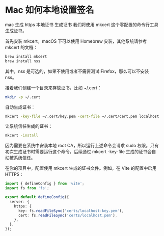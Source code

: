 # Mac 如何本地设置签名

mac 生成 https 本地证书
生成证书
我们将使用 mkcert 这个零配置的命令行工具生成证书。

首先安装 mkcert。macOS 下可以使用 Homebrew 安装，其他系统请参考 mkcert 的文档：

```sh
brew install mkcert
brew install nss
```

其中，nss 是可选的，如果不使用或者不需要测试 Firefox，那么可以不安装 nss。

接着我们创建一个目录来存放证书，比如 ~/.cert：

```sh
mkdir -p ~/.cert
```

自动生成证书：

```sh
mkcert -key-file ~/.cert/key.pem -cert-file ~/.cert/cert.pem localhost 192.168.101.148 192.168.1.16 192.168.31.95
```

让系统信任生成的证书：

```sh
mkcert -install
```

因为需要在系统中安装本地 root CA，所以运行上述命令会请求 sudo 权限。只有初次生成证书时需要运行这个命令，后续通过 mkcert -key-file 生成的证书会自动被系统信任。

在你的项目中，配置使用 mkcert 生成的证书文件。例如，在 Vite 的配置中启用 HTTPS：

```ts
import { defineConfig } from 'vite';
import fs from 'fs';

export default defineConfig({
  server: {
    https: {
      key: fs.readFileSync('certs/localhost-key.pem'),
      cert: fs.readFileSync('certs/localhost.pem'),
    },
  },
});
```
